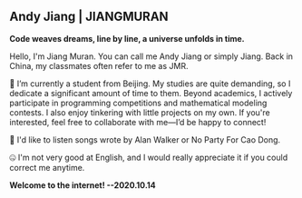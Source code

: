 ## Andy Jiang | JIANGMURAN
**Code weaves dreams, line by line, a universe unfolds in time.**

Hello, I'm Jiang Muran. You can call me Andy Jiang or simply Jiang. Back in China, my classmates often refer to me as JMR.

🌱 I’m currently a student from Beijing. My studies are quite demanding, so I dedicate a significant amount of time to them. Beyond academics, I actively participate in programming competitions and mathematical modeling contests. I also enjoy tinkering with little projects on my own. If you're interested, feel free to collaborate with me—I’d be happy to connect!

🎵 I'd like to listen songs wrote by Alan Walker or No Party For Cao Dong.

🤐 I'm not very good at English, and I would really appreciate it if you could correct me anytime.

**Welcome to the internet! --2020.10.14**
